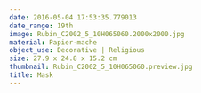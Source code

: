 ```yaml
---
date: 2016-05-04 17:53:35.779013
date_range: 19th
image: Rubin_C2002_5_10H065060.2000x2000.jpg
material: Papier-mache
object_use: Decorative | Religious
size: 27.9 x 24.8 x 15.2 cm
thumbnail: Rubin_C2002_5_10H065060.preview.jpg
title: Mask
---
```



